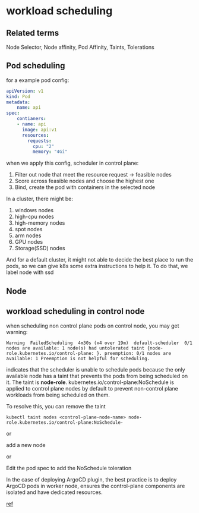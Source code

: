 # workload scheduling

## Related terms

Node Selector, Node affinity, Pod Affinity, Taints, Tolerations

## Pod scheduling

for a example pod config:

```yaml
apiVersion: v1
kind: Pod
metadata:
    name: api
spec:
    contianers:
    - name: api
      image: api:v1
      resources:
        requests:
          cpu: "2"
          memory: "4Gi"
```

when we apply this config, scheduler in control plane:

1. Filter out node that meet the resource request -> feasible nodes
2. Score across feasible nodes and choose the highest one
3. Bind, create the pod with containers in the selected node

In a cluster, there might be:

1. windows nodes
2. high-cpu nodes
3. high-memory nodes
4. spot nodes
5. arm nodes
6. GPU nodes
7. Storage(SSD) nodes

And for a default cluster, it might not able to decide the best place to run the pods, so we can give k8s some extra instructions to help it.
To do that, we label node with ssd

## Node









## workload scheduling in control node

when scheduling non control plane pods on control node, you may get warning:

`Warning  FailedScheduling  4m30s (x4 over 19m)  default-scheduler  0/1 nodes are available: 1 node(s) had untolerated taint {node-role.kubernetes.io/control-plane: }. preemption: 0/1 nodes are available: 1 Preemption is not helpful for scheduling.`

indicates that the scheduler is unable to schedule pods because the only available node has a taint that prevents the pods from being scheduled on it.
The taint is **node-role**.
kubernetes.io/control-plane:NoSchedule is applied to control plane nodes by default to prevent non-control plane workloads from being scheduled on them.

To resolve this, you can remove the taint

`kubectl taint nodes <control-plane-node-name> node-role.kubernetes.io/control-plane:NoSchedule-`

or

add a new node

or

Edit the pod spec to add the NoSchedule toleration

In the case of deploying ArgoCD plugin, the best practice is to deploy ArgoCD pods in worker node,
ensures the control-plane components are isolated and have dedicated resources.

[ref](https://www.youtube.com/watch?v=rX4v_L0k4Hc)
